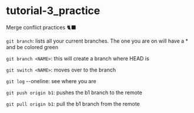 # tutorial-3_practice
Merge conflict practices 🐈‍⬛

`git branch`: lists all your current branches. The one you are on will have a * and be colored green

`git branch <NAME>`: this will create a branch where HEAD is

`git switch <NAME>`: moves over to the branch

`git log` --oneline: see where you are

`git push origin b1`: pushes the b1 branch to the remote

`git pull origin b1`: pull the b1 branch from the remote